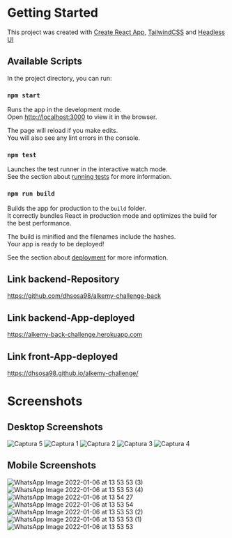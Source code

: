 # Getting Started

This project was created with [Create React App](https://github.com/facebook/create-react-app), [TailwindCSS](https://github.com/tailwindlabs/tailwindcss) and [Headless UI](https://github.com/tailwindlabs/headlessui)

## Available Scripts

In the project directory, you can run:

### `npm start`

Runs the app in the development mode.\
Open [http://localhost:3000](http://localhost:3000) to view it in the browser.

The page will reload if you make edits.\
You will also see any lint errors in the console.

### `npm test`

Launches the test runner in the interactive watch mode.\
See the section about [running tests](https://facebook.github.io/create-react-app/docs/running-tests) for more information.

### `npm run build`

Builds the app for production to the `build` folder.\
It correctly bundles React in production mode and optimizes the build for the best performance.

The build is minified and the filenames include the hashes.\
Your app is ready to be deployed!

See the section about [deployment](https://facebook.github.io/create-react-app/docs/deployment) for more information.

## Link backend-Repository
https://github.com/dhsosa98/alkemy-challenge-back

## Link backend-App-deployed
https://alkemy-back-challenge.herokuapp.com

## Link front-App-deployed
https://dhsosa98.github.io/alkemy-challenge/

# Screenshots

## Desktop Screenshots

![Captura 5](https://user-images.githubusercontent.com/84159968/148420853-ed70c471-e5b0-4b20-b2b8-74bc059d9437.JPG)
![Captura 1](https://user-images.githubusercontent.com/84159968/148420732-7a2b0bfe-5dc3-4c67-8cbb-9a87e7f8be71.JPG)
![Captura 2](https://user-images.githubusercontent.com/84159968/148420834-bcd73d09-76be-4688-a018-3d2f20fc1a3f.JPG)
![Captura 3](https://user-images.githubusercontent.com/84159968/148420843-278156ec-8a71-47ce-8952-3bb7dc6cd688.JPG)
![Captura 4](https://user-images.githubusercontent.com/84159968/148420848-fba8e976-4a83-447e-a843-a291d4f3f544.JPG)


## Mobile Screenshots

![WhatsApp Image 2022-01-06 at 13 53 53 (3)](https://user-images.githubusercontent.com/84159968/148421082-a2a7c937-45a7-42fa-8a50-9cdf99bcc95b.jpeg)
![WhatsApp Image 2022-01-06 at 13 53 53 (4)](https://user-images.githubusercontent.com/84159968/148421062-82a5be25-b0a3-4e19-bbd6-4c0d184652ae.jpeg)
![WhatsApp Image 2022-01-06 at 13 54 27](https://user-images.githubusercontent.com/84159968/148421070-0938ff58-93ff-4b70-b713-f63eb60d6401.jpeg)
![WhatsApp Image 2022-01-06 at 13 53 54](https://user-images.githubusercontent.com/84159968/148421075-6fd426e2-05b9-44d0-a179-b17585adf9ec.jpeg)
![WhatsApp Image 2022-01-06 at 13 53 53 (2)](https://user-images.githubusercontent.com/84159968/148421089-43e682dd-57b2-44e3-ba07-942fff9a4a21.jpeg)
![WhatsApp Image 2022-01-06 at 13 53 53 (1)](https://user-images.githubusercontent.com/84159968/148421092-e96bf9d3-224c-4f54-8f3a-5e88bcb95e30.jpeg)
![WhatsApp Image 2022-01-06 at 13 53 53](https://user-images.githubusercontent.com/84159968/148421096-98a8f86f-36f4-42bb-bfa9-d528453ff10b.jpeg)







